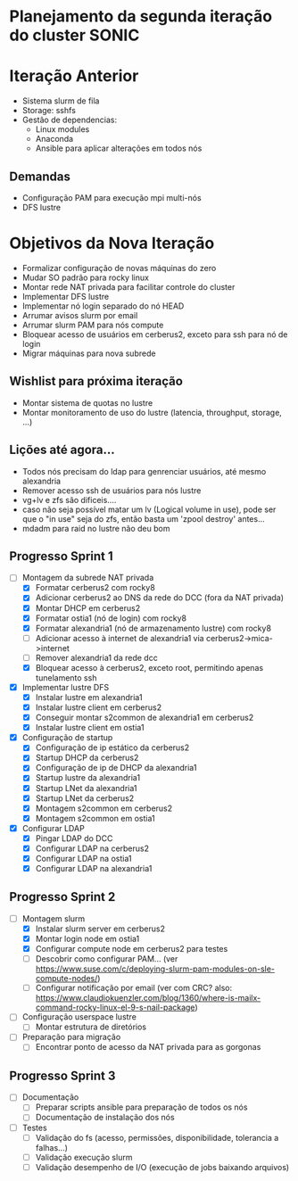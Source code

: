 # Planejamento da segunda iteração do cluster SONIC

# Iteração Anterior
 - Sistema slurm de fila
 - Storage: sshfs
 - Gestão de dependencias:
   - Linux modules
   - Anaconda
   - Ansible para aplicar alterações em todos nós
  
## Demandas
 - Configuração PAM para execução mpi multi-nós
 - DFS lustre

# Objetivos da Nova Iteração
 - Formalizar configuração de novas máquinas do zero
 - Mudar SO padrão para rocky linux
 - Montar rede NAT privada para facilitar controle do cluster
 - Implementar DFS lustre
 - Implementar nó login separado do nó HEAD
 - Arrumar avisos slurm por email
 - Arrumar slurm PAM para nós compute
 - Bloquear acesso de usuários em cerberus2, exceto para ssh para nó de login
 - Migrar máquinas para nova subrede

## Wishlist para próxima iteração
 - Montar sistema de quotas no lustre
 - Montar monitoramento de uso do lustre (latencia, throughput, storage, ...)

## Lições até agora...
 - Todos nós precisam do ldap para genrenciar usuários, até mesmo alexandria
 - Remover acesso ssh de usuários para nós lustre
 - vg+lv e zfs são dificeis....
 - caso não seja possível matar um lv (Logical volume in use), pode ser que o "in use" seja do zfs, então basta um 'zpool destroy' antes...
 - mdadm para raid no lustre não deu bom

## Progresso Sprint 1
 - [ ] Montagem da subrede NAT privada
   - [x] Formatar cerberus2 com rocky8
   - [x] Adicionar cerberus2 ao DNS da rede do DCC (fora da NAT privada)
   - [x] Montar DHCP em cerberus2
   - [x] Formatar ostia1 (nó de login) com rocky8
   - [x] Formatar alexandria1 (nó de armazenamento lustre) com rocky8
   - [ ] Adicionar acesso à internet de alexandria1 via cerberus2->mica->internet
   - [ ] Remover alexandria1 da rede dcc 
   - [x] Bloquear acesso à cerberus2, exceto root, permitindo apenas tunelamento ssh
 - [x] Implementar lustre DFS
   - [x] Instalar lustre em alexandria1
   - [x] Instalar lustre client em cerberus2
   - [x] Conseguir montar s2common de alexandria1 em cerberus2
   - [x] Instalar lustre client em ostia1
 - [x] Configuração de startup
   - [x] Configuração de ip estático da cerberus2
   - [x] Startup DHCP da cerberus2
   - [x] Configuração de ip de DHCP da alexandria1
   - [x] Startup lustre da alexandria1
   - [x] Startup LNet da alexandria1
   - [x] Startup LNet da cerberus2
   - [x] Montagem s2common em cerberus2
   - [x] Montagem s2common em ostia1
 - [x] Configurar LDAP
   - [x] Pingar LDAP do DCC
   - [x] Configurar LDAP na cerberus2
   - [x] Configurar LDAP na ostia1
   - [x] Configurar LDAP na alexandria1

## Progresso Sprint 2
 - [ ] Montagem slurm
   - [x] Instalar slurm server em cerberus2
   - [x] Montar login node em ostia1
   - [x] Configurar compute node em cerberus2 para testes
   - [ ] Descobrir como configurar PAM... (ver https://www.suse.com/c/deploying-slurm-pam-modules-on-sle-compute-nodes/)
   - [ ] Configurar notificação por email (ver com CRC? also: https://www.claudiokuenzler.com/blog/1360/where-is-mailx-command-rocky-linux-el-9-s-nail-package)
 - [ ] Configuração userspace lustre
   - [ ] Montar estrutura de diretórios
 - [ ] Preparação para migração
   - [ ] Encontrar ponto de acesso da NAT privada para as gorgonas

## Progresso Sprint 3
 - [ ] Documentação
   - [ ] Preparar scripts ansible para preparação de todos os nós
   - [ ] Documentação de instalação dos nós
 - [ ] Testes
   - [ ] Validação do fs (acesso, permissões, disponibilidade, tolerancia a falhas...)
   - [ ] Validação execução slurm
   - [ ] Validação desempenho de I/O (execução de jobs baixando arquivos)

